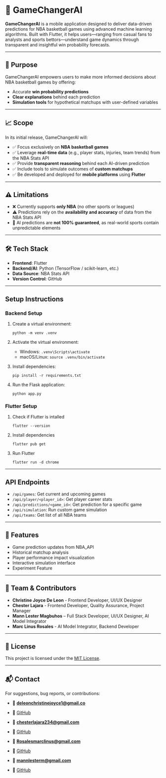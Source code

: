 # 🏀 GameChangerAI

**GameChangerAI** is a mobile application designed to deliver data-driven predictions for NBA basketball games using advanced machine learning algorithms. Built with Flutter, it helps users—ranging from casual fans to analysts and sports bettors—understand game dynamics through transparent and insightful win probability forecasts.

---

## 📌 Purpose

GameChangerAI empowers users to make more informed decisions about NBA basketball games by offering:

- Accurate **win probability predictions**
- **Clear explanations** behind each prediction
- **Simulation tools** for hypothetical matchups with user-defined variables

---

## 📈 Scope

In its initial release, GameChangerAI will:

- ✅ Focus exclusively on **NBA basketball games**
- ✅ Leverage **real-time data** (e.g., player stats, injuries, team trends) from the NBA Stats API
- ✅ Provide **transparent reasoning** behind each AI-driven prediction
- ✅ Include tools to simulate outcomes of **custom matchups**
- ✅ Be developed and deployed for **mobile platforms** using **Flutter**

---

## ⚠️ Limitations

- ❌ Currently supports **only NBA** (no other sports or leagues)
- ⚠️ Predictions rely on the **availability and accuracy** of data from the NBA Stats API
- 🚫 AI predictions are **not 100% guaranteed**, as real-world sports contain unpredictable elements

---

## 🛠️ Tech Stack

- **Frontend**: Flutter
- **Backend/AI**: Python (TensorFlow / scikit-learn, etc.)
- **Data Source**: NBA Stats API
- **Version Control**: GitHub

---

## Setup Instructions
 
 ### Backend Setup
 
 1. Create a virtual environment:
    ```
    python -m venv .venv
    ```
 
 2. Activate the virtual environment:
    - Windows: `.venv\Scripts\activate`
    - macOS/Linux: `source .venv/bin/activate`
 
 3. Install dependencies:
    ```
    pip install -r requirements.txt
    ```
 
 4. Run the Flask application:
    ```
    python app.py
    ```
 
 ### Flutter Setup
 1. Check if Flutter is intalled
    ```
    flutter --version
    ```  
 2. Install dependencies
     ```
    flutter pub get
    ```  
 3. Run Flutter
     ```
    flutter run -d chrome
    ```  
 ---
 
 ## API Endpoints
 
 - `/api/games`: Get current and upcoming games
 - `/api/player/<player_id>`: Get player career stats
 - `/api/predictions/<game_id>`: Get prediction for a specific game
 - `/api/simulation`: Run custom game simulation
 - `/api/teams`: Get list of all NBA teams
---

## 📱 Features

- Game prediction updates from NBA_API
- Historical matchup analysis  
- Player performance impact visualization  
- Interactive simulation interface  
- Experiment Feature
---

## 🧠 Team & Contributors
- **Christine Joyce De Leon** - Frontend Developer, UI/UX Designer
- **Chester Lajara** - Frontend Developer, Quality Assurance, Project Manager
- **Mann Lester Magbuhos** – Full Stack Developer, UI/UX Designer, AI Model Integrator  
- **Marc Linus Rosales** - AI Model Integrator, Backend Developer

---

## 📄 License

This project is licensed under the [MIT License](LICENSE).

---

## 📬 Contact

For suggestions, bug reports, or contributions:

- 📧 **deleonchristinejoyce1@gmail.co**  
- 🔗 [GitHub](https://github.com/christinedln)

- 📧 **chesterlajara234@gmail.com**  
- 🔗 [GitHub](https://github.com/Chesterlajara)

- 📧 **Rosalesmarclinus@gmail.com**  
- 🔗 [GitHub](https://github.com/MarcLinus)

- 📧 **mannlesterm@gmail.com**  
- 🔗 [GitHub](https://github.com/MannLester)

